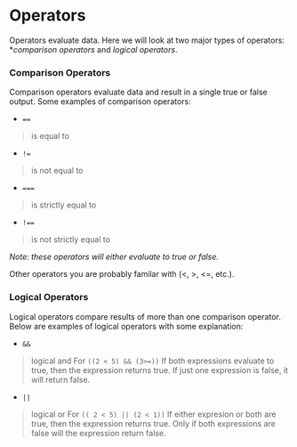 # Operators

Operators evaluate data. Here we will look at two major types of operators: **comparison operators* and *logical operators*.

### Comparison Operators

Comparison operators evaluate data and result in a single true or false output. Some examples of comparison operators:

- `==` 
> is equal to

- `!=` 
> is not equal to

- `===`
> is strictly equal to

- `!==`
> is not strictly equal to

*Note: these operators will either evaluate to true or false.*

Other operators you are probably familar with (<, >, <=, etc.).


### Logical Operators

Logical operators compare results of more than one comparison operator. Below are examples of logical operators with some explanation:

- `&&`
> logical and
>  For `((2 < 5) && (3>=))` If both expressions evaluate to true, then the expression returns true. If just one expression is false, it will return false. 

- `||`
> logical or
> For `(( 2 < 5) || (2 < 1))` If either expresion or both are true, then the expression returns true. Only if both expressions are false will the expression return false.

